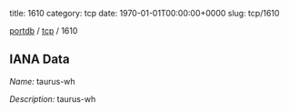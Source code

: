 title: 1610
category: tcp
date: 1970-01-01T00:00:00+0000
slug: tcp/1610

[portdb](/) / [tcp](/category/tcp.html) / 1610


## IANA Data

_Name:_ taurus-wh

_Description:_ taurus-wh

